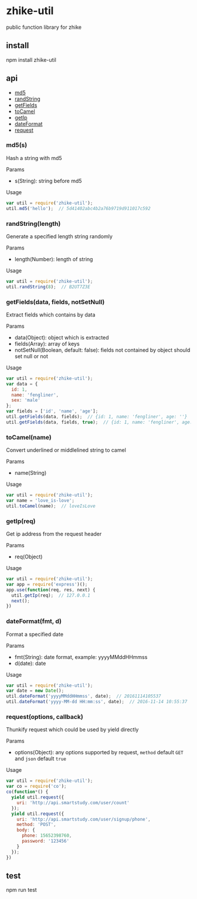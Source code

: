 # zhike-util

public function library for zhike

## install

  npm install zhike-util

## api

+ [md5](#md5)
+ [randString](#randString)
+ [getFields](#getFields)
+ [toCamel](#toCamel)
+ [getIp](#getIp)
+ [dateFormat](#dateFormat)
+ [request](#request)

### md5(s)
Hash a string with md5

Params

+ s(String): string before md5

Usage

```js
var util = require('zhike-util');
util.md5('hello');  // 5d41402abc4b2a76b9719d911017c592
```
### randString(length)
Generate a specified length string randomly

Params

+ length(Number): length of string

Usage

```js
var util = require('zhike-util');
util.randString(8);  // B2UT7Z3E
```

### getFields(data, fields, notSetNull)
Extract fields which contains by data

Params

+ data(Object): object which is extracted
+ fields(Array): array of keys
+ notSetNull(Boolean, default: false): fields not contained by object should set null or not

Usage

```js
var util = require('zhike-util');
var data = {
  id: 1,
  name: 'fengliner',
  sex: 'male'
};
var fields = ['id', 'name', 'age'];
util.getFields(data, fields);  // {id: 1, name: 'fengliner', age: ''}
util.getFields(data, fields, true);  // {id: 1, name: 'fengliner', age: undefined}
```

### toCamel(name)
Convert underlined or middlelined string to camel

Params

+ name(String)

Usage

```js
var util = require('zhike-util');
var name = 'love_is-love';
util.toCamel(name);  // loveIsLove
```

### getIp(req)
Get ip address from the request header

Params

+ req(Object)

Usage

```js
var util = require('zhike-util');
var app = require('express')();
app.use(function(req, res, next) {
  util.getIp(req);  // 127.0.0.1
  next();
})
```

### dateFormat(fmt, d)
Format a specified date

Params

+ fmt(String): date format, example: yyyyMMddHHmmss
+ d(date): date

Usage

```js
var util = require('zhike-util');
var date = new Date();
util.dateFormat('yyyyMMddHHmmss', date);  // 20161114105537
util.dateFormat('yyyy-MM-dd HH:mm:ss', date);  // 2016-11-14 10:55:37
```

### request(options, callback)
Thunkify request which could be used by yield directly

Params

+ options(Object): any options supported by request, `method` default `GET` and `json` default `true`

Usage

```js
var util = require('zhike-util');
var co = require('co');
co(function*() {
  yield util.request({
    uri: 'http://api.smartstudy.com/user/count'
  });
  yield util.request({
    uri: 'http://api.smartstudy.com/user/signup/phone',
    method: 'POST',
    body: {
      phone: 15652398760,
      password: '123456'
    }
  });
})
```

## test

  npm run test
